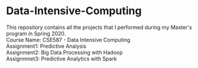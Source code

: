 # Data-Intensive-Computing
This repository contains all the projects that I performed during my Master's program in Spring 2020.<br />
Course Name: CSE587 - Data Intensive Computing<br />
Assignment1: Predictive Analysis<br />
Assignment2: Big Data Processing with Hadoop<br />
Assignmnet3: Predictive Analytics with Spark
